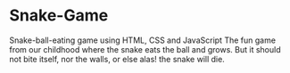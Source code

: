 # Snake-Game
Snake-ball-eating game using HTML, CSS and JavaScript
The fun game from our childhood where the snake eats the ball and grows. But it should not bite itself, nor the walls, or else alas! the snake will die.
